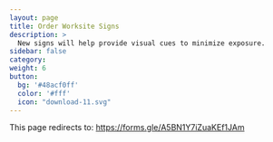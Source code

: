```yaml
---
layout: page
title: Order Worksite Signs
description: >
  New signs will help provide visual cues to minimize exposure.
sidebar: false
category: 
weight: 6
button:
  bg: '#48acf0ff'
  color: '#fff'
  icon: "download-11.svg"
---
```


This page redirects to: <https://forms.gle/A5BN1Y7iZuaKEf1JAm>
